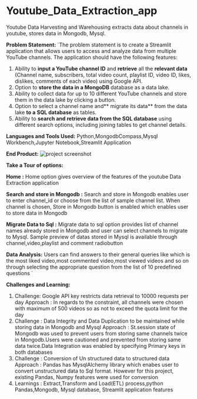# Youtube_Data_Extraction_app
Youtube Data Harvesting and Warehousing extracts data about channels in youtube, stores data in Mongodb, Mysql.

**Problem Statement:**
`The problem statement is to create a Streamlit application that allows users to access
and analyze data from multiple YouTube channels. The application should have the
following features:
1. Ability to **input a YouTube channel ID** and **retrieve** all the **relevant data**
(Channel name, subscribers, total video count, playlist ID, video ID, likes,
dislikes, comments of each video) using Google API.
2. Option to **store the data in a MongoDB** database as a data lake.
3. Ability to collect data for up to 10 different YouTube channels and store them in
the data lake by clicking a button.
4. Option to select a channel name and** migrate its data** from the data lake **to a**
**SQL database** as tables.
5. Ability to **search and retrieve data from the SQL database** using different
search options, including joining tables to get channel details.

**Languages and Tools Used:** Python,MongodbCompass,Mysql Workbench,Jupyter Notebook,Streamlit Application

**End Product:**
![project screenshot](https://github.com/KiruthikaParanthaman/Youtube_Data_Extraction_app/assets/141828622/e271a975-d217-41fb-ba4f-5d0a11a49f79)

**Take a Tour of options:**

**Home :** Home option gives overview of the features of the youtube Data Extraction application

**Search and store in Mongodb :** Search and store in Mongodb enables user to enter channel_id or choose from the list of sample channel list. When channel is chosen, Store in Mongodb button is enabled
which enables user to store data in Mongodb

**Migrate Data to Sql :** Migrate data to sql option provides list of channel names already stored in Mongodb and user can select channels to migrate to Mysql. Sample preview of datas stored in Mysql
is available through channel,video,playlist and comment radiobutton

**Data Analysis:** Users can find answers to their general queries like which is the most liked video,most commented video,most viewed videos and so on through selecting the appropriate question from the
list of 10 predefined questions
`

**Challenges and Learning:**

1. Challenge: Google API key restricts data retrieval to 10000 requests per day
   Approach : In regards to the constraint, all channels were chosen with maximum of 500 videos so as not to exceed the quota limit for the day
2. Challenge : Data Integrity and Data Duplication to be maintained while storing data in Mongodb and Mysql
   Approach  : St.session state of Mongodb was used to prevent users from storing same channels twice in Mongodb.Users were cautioned and prevented from storing same data twice.Data Integration was enabled by specifying Primary keys in both databases
3. Challenge : Conversion of Un structured data to structured data
   Approach  : Pandas has MysqlAlchemy library which enabes user to convert unstructured data to Sql format. However for this project, existing Pandas, Numpy features were used for conversion
4. Learnings : Extract,Transform and Load(ETL) process,python Pandas,Mongodb, Mysql database, Streamlit application features
